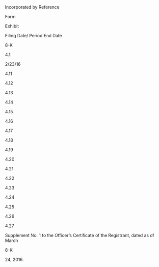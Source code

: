 Incorporated by Reference

Form

Exhibit

Filing Date/
Period End
Date

8-K

4.1

2/23/16

4.11

4.12

4.13

4.14

4.15

4.16

4.17

4.18

4.19

4.20

4.21

4.22

4.23

4.24

4.25

4.26

4.27

Supplement No. 1 to the Officer’s Certificate of the Registrant, dated as of March

8-K

24, 2016.